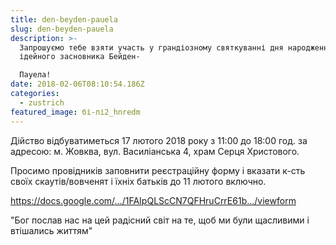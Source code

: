 ```yaml
---
title: den-beyden-pauela
slug: den-beyden-pauela
description: >-
  Запрошуємо тебе взяти участь у грандіозному святкуванні дня народження нашого
  ідейного засновника Бейден-

  Пауела!
date: 2018-02-06T08:10:54.186Z
categories:
  - zustrich
featured_image: бі-пі2_hnredm
---
```

Дійство відбуватиметься 17 лютого 2018 року з 11:00 до 18:00 год. за адресою: м. Жовква, вул. Василіанська 4, храм Серця Христового.

Просимо провідників заповнити реєстраційну форму і вказати к-сть своїх скаутів/вовченят і їхніх батьків до 11 лютого включно.

https://docs.google.com/…/1FAIpQLScCN7QFHruCrrE61b…/viewform

"Бог послав нас на цей радісний світ на те, щоб ми були щасливими і втішались життям"
